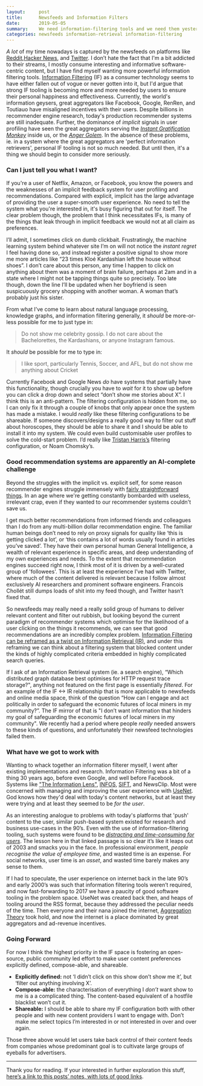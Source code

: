 ```yaml
---
layout:     post
title:      Newsfeeds and Information Filters
date:       2019-05-05
summary:    We need information-filtering tools and we need them yesterday.
categories: newsfeeds information-retrieval information-filtering
---
```


*A lot* of my time nowadays is captured by the newsfeeds on platforms like [Reddit](https://www.reddit.com/),[Hacker News](https://news.ycombinator.com/), and [Twitter](https://twitter.com/). 
I don’t hate the fact that I'm a bit addicted to their streams, I mostly consume interesting and informative software-centric content, but I have find myself wanting more powerful information filtering tools.
[Information Filtering](https://en.wikipedia.org/wiki/Information_filtering_system) (IF) as a consumer technology seems to have either fallen out of vogue or never gotten into it,
but I'd argue that strong IF tooling is becoming more and more needed by users to ensure their personal happiness and effectiveness. 
Currently, the world's information geysers, great aggregators like Facebook, Google, RenRen, and Toutiauo have misaligned incentives with their users. 
Despite billions in recommender engine research, today's production recommender systems are still inadequate.
Further, the dominance of *implicit* signals in user profiling have seen the great aggregators serving the [*Instant Gratification Monkey*](https://waitbutwhy.com/2013/10/why-procrastinators-procrastinate.html) inside us, or the [*Anger Golem*](https://vignette.wikia.nocookie.net/pixar/images/7/7a/Io_Anger_standard2.jpg/revision/latest/scale-to-width-down/2000?cb=20150425021210).
In the absence of these problems, ie. in a system where the great aggregators are 'perfect information retrievers', personal IF tooling is not so much needed.
But until then, it's a thing we should begin to consider more seriously.

### Can I just tell you what I want?

If you're a user of Netflix, Amazon, or Facebook, you know the powers and the weaknesses of an implicit feedback system for user profiling and recommendations. 
Compared with explicit, implicit has the large advantage of providing the user a super-smooth user experience. No need to tell the system what you're interested in, it's busy figuring that out for itself. The clear problem though, the problem that I think necessitates IFs, is many of the things that leak through in implicit feedback we would not at all claim as preferences.

I’ll admit, I sometimes click on dumb clickbait. Frustratingly, the machine learning system behind whatever site I’m on will not notice the *instant regret* I feel having done so, and instead register a positive signal to show more me more articles like “23 times Kloé Kardashian left the house without shoes”. I don’t care about this person, any time I happen to click on anything about them was a moment of brain failure, perhaps at 2am and in a state where I might not be tapping things quite so precisely. Too late though, down the line I’ll be updated when her boyfriend is seen suspicuously grocery shopping with another woman. A woman that’s probably just his sister.

From what I’ve come to learn about natural language processing, knowledge graphs, and information filtering generally, it *should* be more-or-less possible for me to just type in:

> Do not show me celebrity gossip. I do not care about the Bachelorettes, the Kardashians, or anyone Instagram famous.

It *should* be possible for me to type in:

> I like sport, particularly Tennis, Soccer, and AFL, but do not show me anything about Cricket

Currently Facebook and Google News *do* have systems that partially have this functionality, though crucially you have to *wait* for it to show up before you can click a drop down and select “don’t show me stories about X”. I think this is an anti-pattern. The filtering configuration is hidden from me, so I can only fix it through a couple of knobs that only appear once the system has made a mistake. I would *really* like these filtering configurations to be shareable. If someone discovers/designs a really good way to filter out stuff about horoscopes, they should be able to share it and I should be able to install it into my system. We could even build customisable user profiles to solve the cold-start problem. I’d really like [Tristan Harris’s](http://www.tristanharris.com/) filtering configuration, or Noam Chomsky’s.

### Good recommendation systems are apparently an AI-complete challenge

Beyond the struggles with the implicit vs. explicit self, for some reason recommender engines struggle immensely with [fairly straightforward things](https://twitter.com/kibblesmith/status/724817086309142529?lang=en). In an age where we're getting constantly bombarded with useless, irrelevant crap, even if they wanted to our recommender systems couldn't save us.

I get much better recommendations from informed friends and colleagues than I do from any multi-billion dollar recommendation engine. The familiar human beings don’t need to rely on proxy signals for quality like ‘this is getting clicked a lot’, or ‘this contains a lot of words usually found in articles you’ve saved’. They have their own personal human General Intelligence, a wealth of relevant experience in specific areas, and deep understanding of my own experiences and needs. To the extent that recommendation engines succeed right now, I think most of it is driven by a well-curated group of 'followees'. This is at least the experience I’ve had with Twitter, where much of the content delivered is relevant because I follow almost exclusively AI researchers and prominent software engineers. Francois Chollét still dumps loads of shit into my feed though, and Twitter hasn’t fixed that.

So newsfeeds may really need a really solid group of humans to deliver relevant content and filter out rubbish, but looking beyond the current paradigm of recommender systems which optimise for the likelihood of a user clicking on the things it recommends, we can see that good recommendations are an incredibly complex problem. [Information Filtering can be reframed as a twist on Information Retrieval (IR)](http://maroo.cs.umass.edu/getpdf.php?id=131), and under this reframing we can think about a filtering system that blocked content under the kinds of highly complicated criteria embedded in highly complicated search queries.

If I ask of an Information Retrieval system (ie. a search engine), “Which distributed graph database best optimises for HTTP request trace storage?", anything not featured on the first page is essentially *filtered*. For an example of the IF <-> IR relationship that is more applicable to newsfeeds and online media space, think of the question “How can I engage and act politically in order to safeguard the economic futures of local miners in my community?”. The IF mirror of that is "I don’t want information that hinders my goal of safeguarding the economic futures of local miners in my community".  We recently had a period where people *really* needed answers to these kinds of questions, and unfortunately their newsfeed technologies failed them.

### What have we got to work with

Wanting to whack together an information filterer myself, I went after existing implementations and research. Information Filtering was a bit of a thing 30 years ago, before even Google, and well  before Facebook. Systems like ["The Information Lens"](http://delivery.acm.org.ezproxy.lib.rmit.edu.au/10.1145/30000/22340/p1-malone.pdf?ip=131.170.21.110&id=22340&acc=ACTIVE%20SERVICE&key=65D80644F295BC0D%2E124032AC6F25F239%2E4D4702B0C3E38B35%2E4D4702B0C3E38B35&CFID=826579750&CFTOKEN=62469482&__acm__=1510028698_c214de9c28b7c096c548454bc93d06a2), [INFOS](https://eric.ed.gov/?id=EJ552498), [SIFT](http://ilpubs.stanford.edu:8090/73/1/1994-7.pdf), and NewsClip. Most were concerned with managing and improving the user experience with [UseNet](https://en.wikipedia.org/wiki/Usenet). God knows how they'd deal with today's content networks, but at least they were trying and at least they seemed to be *for the user*.

As an interesting analogue to problems with today's platforms that 'push' content to the user, similar push-based system existed for research and business use-cases in the 90’s. Even with the use of information-filtering tooling, such systems were found to be [*distracting and time-consuming for users*](https://books.google.com.au/books?id=g00Gz5nR4s0C&pg=PT329&lpg=PT329&dq=%22BackWeb%22+information+filtering&source=bl&ots=VHxxIRnI5z&sig=_DrzywjFBuUyevvMdbpqnbKB0xM&hl=en&sa=X&ved=0ahUKEwjt2OHIzqvXAhXCJJQKHb2ADWYQ6AEIKjAB#v=onepage&q=%22BackWeb%22%20information%20filtering&f=false). The lesson here in that linked passage is so clear it’s like it leaps out of 2003 and smacks you in the face. In professional environment, *people recognise the value of employee time*, and wasted time is an expense. For social networks, user time is an *asset*, and wasted time barely makes any sense to them.

If I had to speculate, the user experience on internet back in the late 90’s and early 2000’s was such that information filtering tools weren’t required, and now fast-forwarding to 2017 we have a paucity of good software tooling in the problem space. UseNet was created back then, and heaps of tooling around the RSS format, because they addressed the peculiar needs of the time.  Then everyone and their nana joined the internet, [Aggregation Theory](https://stratechery.com/2015/aggregation-theory/) took hold, and now the internet is a place dominated by great aggregators and ad-revenue incentives.

### Going Forward
For now I think the highest priority in the IF space is fostering an open-source, public community led effort to make user content preferences explicitly defined, compose-able, and shareable.

* **Explicitly defined:** not ‘I didn’t click on this show don’t show me it’, but ‘filter out anything involving X’.
* **Compose-able:** the characterisation of everything I *don’t* want show to me is a a complicated thing. The content-based equivalent of a hostfile blacklist won’t cut it.
* **Shareable:** I should be able to share my IF configuration both with other people and with new content providers I want to engage with. Don’t make me select topics I’m interested in or not interested in over and over again.

Those three above would let users take back control of their content feeds from companies whose predominant goal is to cultivate large groups of eyeballs for advertisers.

----

Thank you for reading. If your interested in further exploration this stuff, [here’s a link to this posts’ notes, with lots of good links](https://www.evernote.com/l/AcRny-ZPqKxPJpAalW7HL95OYqWL1Ld7qvQ).